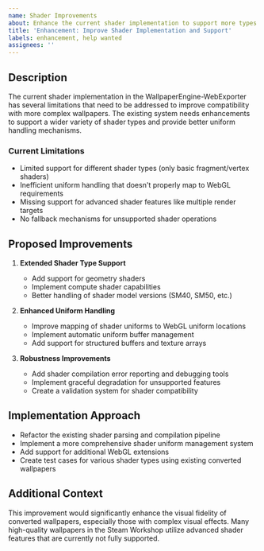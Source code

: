 ```yaml
---
name: Shader Improvements
about: Enhance the current shader implementation to support more types and better uniform handling
title: 'Enhancement: Improve Shader Implementation and Support'
labels: enhancement, help wanted
assignees: ''
---
```


## Description

The current shader implementation in the WallpaperEngine-WebExporter has several limitations that need to be addressed to improve compatibility with more complex wallpapers. The existing system needs enhancements to support a wider variety of shader types and provide better uniform handling mechanisms.

### Current Limitations
- Limited support for different shader types (only basic fragment/vertex shaders)
- Inefficient uniform handling that doesn't properly map to WebGL requirements
- Missing support for advanced shader features like multiple render targets
- No fallback mechanisms for unsupported shader operations

## Proposed Improvements

1. **Extended Shader Type Support**
   - Add support for geometry shaders
   - Implement compute shader capabilities
   - Better handling of shader model versions (SM40, SM50, etc.)

2. **Enhanced Uniform Handling**
   - Improve mapping of shader uniforms to WebGL uniform locations
   - Implement automatic uniform buffer management
   - Add support for structured buffers and texture arrays

3. **Robustness Improvements**
   - Add shader compilation error reporting and debugging tools
   - Implement graceful degradation for unsupported features
   - Create a validation system for shader compatibility

## Implementation Approach

- Refactor the existing shader parsing and compilation pipeline
- Implement a more comprehensive shader uniform management system
- Add support for additional WebGL extensions
- Create test cases for various shader types using existing converted wallpapers

## Additional Context

This improvement would significantly enhance the visual fidelity of converted wallpapers, especially those with complex visual effects. Many high-quality wallpapers in the Steam Workshop utilize advanced shader features that are currently not fully supported.